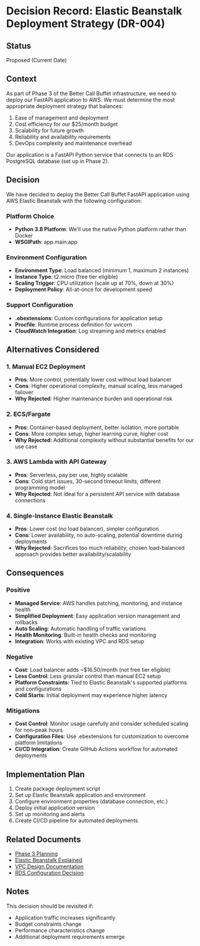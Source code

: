 # Decision Record: Elastic Beanstalk Deployment Strategy (DR-004)

## Status

Proposed (Current Date)

## Context

As part of Phase 3 of the Better Call Buffet infrastructure, we need to deploy our FastAPI application to AWS. We must determine the most appropriate deployment strategy that balances:

1. Ease of management and deployment
2. Cost efficiency for our $25/month budget
3. Scalability for future growth
4. Reliability and availability requirements
5. DevOps complexity and maintenance overhead

Our application is a FastAPI Python service that connects to an RDS PostgreSQL database (set up in Phase 2).

## Decision

We have decided to deploy the Better Call Buffet FastAPI application using AWS Elastic Beanstalk with the following configuration:

### Platform Choice
- **Python 3.8 Platform**: We'll use the native Python platform rather than Docker
- **WSGIPath**: app.main:app

### Environment Configuration
- **Environment Type**: Load balanced (minimum 1, maximum 2 instances)
- **Instance Type**: t2.micro (free tier eligible)
- **Scaling Trigger**: CPU utilization (scale up at 70%, down at 30%)
- **Deployment Policy**: All-at-once for development speed

### Support Configuration
- **.ebextensions**: Custom configurations for application setup
- **Procfile**: Runtime process definition for uvicorn
- **CloudWatch Integration**: Log streaming and metrics enabled

## Alternatives Considered

### 1. Manual EC2 Deployment

- **Pros**: More control, potentially lower cost without load balancer
- **Cons**: Higher operational complexity, manual scaling, less managed failover
- **Why Rejected**: Higher maintenance burden and operational risk

### 2. ECS/Fargate

- **Pros**: Container-based deployment, better isolation, more portable
- **Cons**: More complex setup, higher learning curve, higher cost
- **Why Rejected**: Additional complexity without substantial benefits for our use case

### 3. AWS Lambda with API Gateway

- **Pros**: Serverless, pay per use, highly scalable
- **Cons**: Cold start issues, 30-second timeout limits, different programming model
- **Why Rejected**: Not ideal for a persistent API service with database connections

### 4. Single-Instance Elastic Beanstalk

- **Pros**: Lower cost (no load balancer), simpler configuration
- **Cons**: Lower availability, no auto-scaling, potential downtime during deployments
- **Why Rejected**: Sacrifices too much reliability; chosen load-balanced approach provides better availability/scalability

## Consequences

### Positive

- **Managed Service**: AWS handles patching, monitoring, and instance health
- **Simplified Deployment**: Easy application version management and rollbacks
- **Auto Scaling**: Automatic handling of traffic variations
- **Health Monitoring**: Built-in health checks and monitoring
- **Integration**: Works with existing VPC and RDS setup

### Negative

- **Cost**: Load balancer adds ~$16.50/month (not free tier eligible)
- **Less Control**: Less granular control than manual EC2 setup
- **Platform Constraints**: Tied to Elastic Beanstalk's supported platforms and configurations
- **Cold Starts**: Initial deployment may experience higher latency

### Mitigations

- **Cost Control**: Monitor usage carefully and consider scheduled scaling for non-peak hours
- **Configuration Files**: Use .ebextensions for customization to overcome platform limitations
- **CI/CD Integration**: Create GitHub Actions workflow for automated deployments

## Implementation Plan

1. Create package deployment script
2. Set up Elastic Beanstalk application and environment
3. Configure environment properties (database connection, etc.)
4. Deploy initial application version
5. Set up monitoring and alerts
6. Create CI/CD pipeline for automated deployments

## Related Documents

- [Phase 3 Planning](../phase3-planning.md)
- [Elastic Beanstalk Explained](../elastic-beanstalk.md)
- [VPC Design Documentation](../vpc-design.md)
- [RDS Configuration Decision](003-rds-configuration-choices.md)

## Notes

This decision should be revisited if:
- Application traffic increases significantly
- Budget constraints change 
- Performance characteristics change
- Additional deployment requirements emerge 